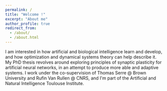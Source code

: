 ```yaml
---
permalink: /
title: "Welcome !"
excerpt: "About me"
author_profile: true
redirect_from: 
  - /about/
  - /about.html
---
```


I am interested in how artificial and biological intelligence learn and develop, and how optimization and dynamical systems theory can help describe it. My PhD thesis revolves around exploring principles of synaptic plasticity for artificial neural networks, in an attempt to produce more able and adaptive systems. I work under the co-supervision of Thomas Serre @ Brown University and Rufin Van Rullen @ CNRS, and I'm part of the Artificial and Natural Intelligence Toulouse Institute. 
